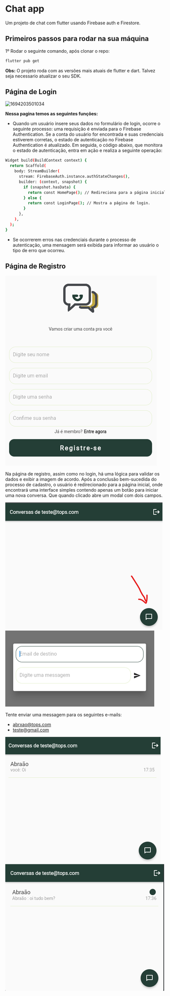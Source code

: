 # Chat app

Um projeto de chat com flutter usando Firebase auth e Firestore.

## Primeiros passos para rodar na sua máquina

1º Rodar o seguinte comando, após clonar o repo:

```sh
flutter pub get
```

**Obs:** O projeto roda com as versões mais atuais de flutter e dart. Talvez seja necessario atualizar o seu SDK.

## Página de Login

![1694203501034](image/README/1694203501034.png)

**Nessa pagina temos as seguintes funções:**

- Quando um usuário insere seus dados no formulário de login, ocorre o seguinte processo: uma requisição é enviada para o Firebase Authentication. Se a conta do usuário for encontrada e suas credenciais estiverem corretas, o estado de autenticação no Firebase Authentication é atualizado. Em seguida, o código abaixo, que monitora o estado de autenticação, entra em ação e realiza a seguinte operação:

```sh
Widget build(BuildContext context) {
  return Scaffold(
    body: StreamBuilder(
      stream: FirebaseAuth.instance.authStateChanges(),
      builder: (context, snapshot) {
        if (snapshot.hasData) {
          return const HomePage(); // Redireciona para a página inicial.
        } else {
          return const LoginPage(); // Mostra a página de login.
        }
      },
    ),
  );
}

```

- Se ocorrerem erros nas credenciais durante o processo de autenticação, uma mensagem será exibida para informar ao usuário o tipo de erro que ocorreu.

## Página de Registro

![1694204815741](image/README/1694204815741.png)

Na página de registro, assim como no login, há uma lógica para validar os dados e exibir a imagem de acordo. Após a conclusão bem-sucedida do processo de cadastro, o usuário é redirecionado para a página inicial, onde encontrará uma interface simples contendo apenas um botão para iniciar uma nova conversa. Que quando clicado abre um modal com dois campos.

![1694205123924](image/README/1694205123924.png)
![1694205176725](image/README/1694205176725.png)

Tente enviar uma messagem para os seguintes e-mails:

- abrxao@tops.com
- teste@gmail.com

![1694205339717](image/README/1694205339717.png)
![1694205375507](image/README/1694205375507.png)
